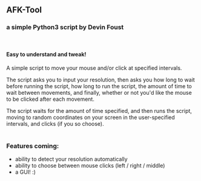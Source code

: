 ## AFK-Tool

### a simple Python3 script by Devin Foust
  <br />

#### Easy to understand and tweak!

A simple script to move your mouse and/or click at specified intervals. 

The script asks you to input your resolution, then asks you how long to wait before running the script, how long to run the script, the amount of time to wait between movements, and finally, whether or not you'd like the mouse to be clicked after each movement.

The script waits for the amount of time specified, and then runs the script, moving to random coordinates on your screen in the user-specified intervals, and clicks (if you so choose).
<br />
<br />

### Features coming:
- ability to detect your resolution automatically
- ability to choose between mouse clicks (left / right / middle)
- a GUI! :)
